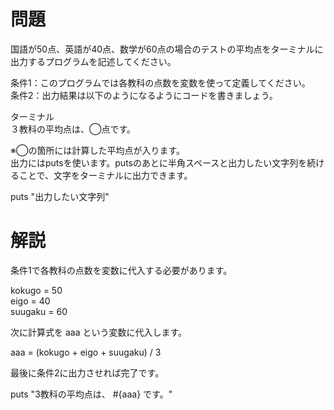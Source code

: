 # 問題
  
国語が50点、英語が40点、数学が60点の場合のテストの平均点をターミナルに出力するプログラムを記述してください。  
  
条件1：このプログラムでは各教科の点数を変数を使って定義してください。  
条件2：出力結果は以下のようになるようにコードを書きましょう。  
  
ターミナル  
  ３教科の平均点は、◯点です。
  
※◯の箇所には計算した平均点が入ります。  
出力にはputsを使います。putsのあとに半角スペースと出力したい文字列を続けることで、文字をターミナルに出力できます。  
  
  puts "出力したい文字列"
  
# 解説
  
条件1で各教科の点数を変数に代入する必要があります。  
  
kokugo = 50  
eigo = 40  
suugaku = 60  
  
  
次に計算式を aaa という変数に代入します。  
  
aaa = (kokugo + eigo + suugaku) / 3  
  
  
最後に条件2に出力させれば完了です。  
  
puts "3教科の平均点は、 #{aaa} です。"  
